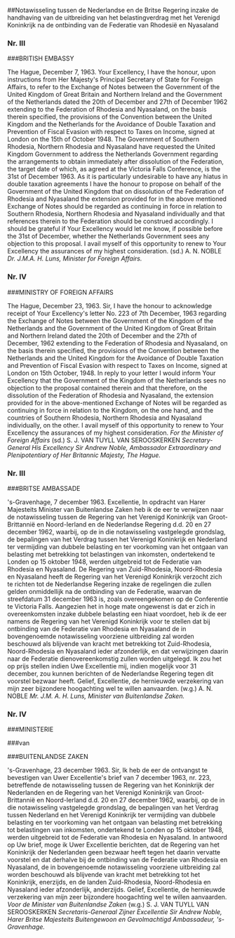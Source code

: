 <meta http-equiv='Content-Type' content='text/html; charset=utf-8' />

##Notawisseling tussen de Nederlandse en de Britse Regering inzake de handhaving van de uitbreiding van het belastingverdrag met het Verenigd Koninkrijk na de ontbinding van de Federatie van Rhodesië en Nyasaland

### Nr.  III  

###BRITISH EMBASSY

The Hague, December 7, 1963. Your Excellency, I have the honour, upon instructions from Her Majesty's Principal Secretary of State for Foreign Affairs, to refer to the Exchange of Notes between the Government of the United Kingdom of Great Britain and Northern Ireland and the Government of the Netherlands dated the 20th of December and 27th of December 1962 extending to the Federation of Rhodesia and Nyasaland, on the basis therein specified, the provisions of the Convention between the United Kingdom and the Netherlands for the Avoidance of Double Taxation and Prevention of Fiscal Evasion with respect to Taxes on Income, signed at London on the 15th of October 1948. The Government of Southern Rhodesia, Northern Rhodesia and Nyasaland have requested the United Kingdom Government to address the Netherlands Government regarding the arrangements to obtain immediately after dissolution of the Federation, the target date of which, as agreed at the Victoria Falls Conference, is the 31st of December 1963. As it is particularly undesirable to have any hiatus in double taxation agreements I have the honour to propose on behalf of the Government of the United Kingdom that on dissolution of the Federation of Rhodesia and Nyasaland the extension provided for in the above mentioned Exchange of Notes should be regarded as continuing in force in relation to Southern Rhodesia, Northern Rhodesia and Nyasaland individually and that references therein to the Federation should be construed accordingly. I should be grateful if Your Excellency would let me know, if possible before the 31st of December, whether the Netherlands Government sees any objection to this proposal. I avail myself of this opportunity to renew to Your Excellency the assurances of my highest consideration. (sd.) A. N. NOBLE  *Dr. J.M.A. H. Luns,*   *Minister for Foreign Affairs.*    

### Nr.  IV  

###MINISTRY OF FOREIGN AFFAIRS

The Hague, December 23, 1963. Sir, I have the honour to acknowledge receipt of Your Excellency's letter No. 223 of 7th December, 1963 regarding the Exchange of Notes between the Government of the Kingdom of the Netherlands and the Government of the United Kingdom of Great Britain and Northern Ireland dated the 20th of December and the 27th of December, 1962 extending to the Federation of Rhodesia and Nyasaland, on the basis therein specified, the provisions of the Convention between the Netherlands and the United Kingdom for the Avoidance of Double Taxation and Prevention of Fiscal Evasion with respect to Taxes on Income, signed at London on 15th October, 1948. In reply to your letter I would inform Your Excellency that the Government of the Kingdom of the Netherlands sees no objection to the proposal contained therein and that therefore, on the dissolution of the Federation of Rhodesia and Nyasaland, the extension provided for in the above-mentioned Exchange of Notes will be regarded as continuing in force in relation to the Kingdom, on the one hand, and the countries of Southern Rhodesia, Northern Rhodesia and Nyasaland individually, on the other. I avail myself of this opportunity to renew to Your Excellency the assurances of my highest consideration.  *For the Minister of Foreign Affairs*  (sd.) S. J. VAN TUYLL VAN SEROOSKERKEN  *Secretary-General*   *His Excellency*   *Sir Andrew Noble,*   *Ambassador Extraordinary and Plenipotentiary of*   *Her Britannic Majesty,*   *The Hague.*    

### Nr.  III  

###BRITSE AMBASSADE

's-Gravenhage, 7 december 1963. Excellentie, In opdracht van Harer Majesteits Minister van Buitenlandse Zaken heb ik de eer te verwijzen naar de notawisseling tussen de Regering van het Verenigd Koninkrijk van Groot-Brittannië en Noord-Ierland en de Nederlandse Regering d.d. 20 en 27 december 1962, waarbij, op de in die notawisseling vastgelegde grondslag, de bepalingen van het Verdrag tussen het Verenigd Koninkrijk en Nederland ter vermijding van dubbele belasting en ter voorkoming van het ontgaan van belasting met betrekking tot belastingen van inkomsten, ondertekend te Londen op 15 oktober 1948, werden uitgebreid tot de Federatie van Rhodesia en Nyasaland. De Regering van Zuid-Rhodesia, Noord-Rhodesia en Nyasaland heeft de Regering van het Verenigd Koninkrijk verzocht zich te richten tot de Nederlandse Regering inzake de regelingen die zullen gelden onmiddellijk na de ontbinding van de Federatie, waarvan de streefdatum 31 december 1963 is, zoals overeengekomen op de Conferentie te Victoria Falls. Aangezien het in hoge mate ongewenst is dat er zich in overeenkomsten inzake dubbele belasting een hiaat voordoet, heb ik de eer namens de Regering van het Verenigd Koninkrijk voor te stellen dat bij ontbinding van de Federatie van Rhodesia en Nyasaland de in bovengenoemde notawisseling voorziene uitbreiding zal worden beschouwd als blijvende van kracht met betrekking tot Zuid-Rhodesia, Noord-Rhodesia en Nyasaland ieder afzonderlijk, en dat verwijzingen daarin naar de Federatie dienovereenkomstig zullen worden uitgelegd. Ik zou het op prijs stellen indien Uwe Excellentie mij, indien mogelijk voor 31 december, zou kunnen berichten of de Nederlandse Regering tegen dit voorstel bezwaar heeft. Gelief, Excellentie, de hernieuwde verzekering van mijn zeer bijzondere hoogachting wel te willen aanvaarden. (w.g.) A. N. NOBLE  *Mr. J.M. A. H. Luns,*   *Minister van Buitenlandse Zaken.*    

### Nr.  IV  

###MINISTERIE

###van

###BUITENLANDSE ZAKEN

's-Gravenhage, 23 december 1963. Sir, Ik heb de eer de ontvangst te bevestigen van Uwer Excellentie's brief van 7 december 1963, nr. 223, betreffende de notawisseling tussen de Regering van het Koninkrijk der Nederlanden en de Regering van het Verenigd Koninkrijk van Groot-Brittannië en Noord-Ierland d.d. 20 en 27 december 1962, waarbij, op de in die notawisseling vastgelegde grondslag, de bepalingen van het Verdrag tussen Nederland en het Verenigd Koninkrijk ter vermijding van dubbele belasting en ter voorkoming van het ontgaan van belasting met betrekking tot belastingen van inkomsten, ondertekend te Londen op 15 oktober 1948, werden uitgebreid tot de Federatie van Rhodesia en Nyasaland. In antwoord op Uw brief, moge ik Uwer Excellentie berichten, dat de Regering van het Koninkrijk der Nederlanden geen bezwaar heeft tegen het daarin vervatte voorstel en dat derhalve bij de ontbinding van de Federatie van Rhodesia en Nyasaland, de in bovengenoemde notawisseling voorziene uitbreiding zal worden beschouwd als blijvende van kracht met betrekking tot het Koninkrijk, enerzijds, en de landen Zuid-Rhodesia, Noord-Rhodesia en Nyasaland ieder afzonderlijk, anderzijds. Gelief, Excellentie, de hernieuwde verzekering van mijn zeer bijzondere hoogachting wel te willen aanvaarden.  *Voor de Minister van Buitenlandse Zaken*  (w.g.) S. J. VAN TUYLL VAN SEROOSKERKEN  *Secretaris-Generaal*   *Zijner Excellentie*   *Sir Andrew Noble,*   *Harer Britse Majesteits Buitengewoon en*   *Gevolmachtigd Ambassadeur,*   *'s-Gravenhage.*    
